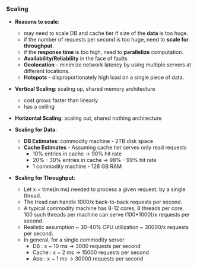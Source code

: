 ### Scaling
- **Reasons to scale**:
  - may need to scale DB and cache tier if size of the **data** is too huge.
  - if the number of requests per second is too huge, need to **scale for throughput**.
  - if the **response time** is too high, need to **parallelize** computation.
  - **Availability/Reliability** in the face of faults
  - **Geolocation** - minimize network latency by using multiple servers at different locations.
  - **Hotspots** - disproportionately high load on a single piece of data.

- **Vertical Scaling**: scaling up, shared memory architecture
  - cost grows faster than linearly
  - has a ceiling

- **Horizontal Scaling**: scaling out, shared nothing architecture

- **Scaling for Data**:
  - **DB Estimates**: commodity machine - 2TB disk space
  - **Cache Estimates** - Assuming cache tier serves only read requests
    - 10% entries in cache -> 90% hit rate
    - 20% - 30% entries in cache -> 98% - 99% hit rate
    - 1 commodity machine - 128 GB RAM
- **Scaling for Throughput**:
  - Let x = time(in ms) needed to process a given request, by a single thread.
  - The tread can handle 1000/x back-to-back requests per second.
  - A typical commodity machine has 8-12 cores, 8 threads per core, 100 such threads per machine can serve (100*1000)/x requests per second. 
  - Realistic assumption ~ 30-40% CPU utilization ~ 30000/x requests per second.
  - In general, for a single commodity server
    - DB : x ~ 10 ms -> 3000 requests per second
    - Cache : x ~ 2 ms -> 15000 requests per second
    - App : x ~ 1 ms -> 30000 requests per second

**How do we measure performace of a scalable system?**
- **SLI (Service Level Indicator)**: A quantitative measure of the level of service being provided.
  - *Correctness*: Is the right data being returned?  
    - Error as a fraction of all requests.
  - *Availability*: Could we respond to the request? 
    - fraction of time the service is usable
    - fraction of well formed requests
  - *Throughput*: The number of requests per second that could be handled.
  - *Response Time*: Time taken to return a response to the client.
    - Look at p50, p85, p90, p95, p99 and try to optimize for p99.
- **SLO (Service Level Objective)**: A target value/range for an SLI.
  - EG: p50 < 200 ms and p99 < 1sec and availability > 99.9%
  - Functional requirements decide SLOs for correctness
  - Non functional requirements describe SLOs for availability, throughput, response time.
  - Scaling for data size, throughput, bulky service time, availability, geolocation and data hotspots also meant to satisfy SLOs.
- **Service Level Agreement**: An explicit/implicit contract with your users on what the SLOs are, including consequences of missing/meeting the SLOs (rebate/penalty).

**Latency vs Response Time**
- Latency: Duration that request is latent (awaiting service, not actually being served). Depends on 3 components:
  - Transmission Time = (Size of message/Bandwidth)
  - Propogation Delay = (Distance/Speed of light)
  - Queuing Delay
- Response Time (for client): Latency (round trip time) + Service time (at server)

**Reverse and Forward Proxy**
- A proxy is an intermediary between client and server. It defers all the work to the servers behind it.
- Reverse Proxy (server-side proxy) - it acts on behalf of the server. 
  - load balancer
  - decryption and encryption within the private n/w
- Forward Proxy (client-side proxy) - forwards client's request into the public internet from the client. Multiple clients share a forward proxy (super client). 
  - web cache
  - content filtering - clients unauthorized to access certain web content.

**Why use LB?**
- **Increase throughput** - handles 10x - 100x (100k - 1M qps) requests compared to app servers.
  - Policies:
    - Round Robin
    - Least number of active connections
    - Least response time
    - Weighted RR
    - Random RR
    - Hashing
- **Increase availability, reduce response time**
    - Heartbeat/Healthcheck for app servers
    - Take servers down servers one by one for upgrades
  - Local
    - Passive Backup LB (different machines - same IP) to prevent single point of failure.
  - Global
    - DNS-based LB: Multiple Active LBs with different IPs - DNS service returns different IP addresses to client.
    - IP Anycast: Multiple active LBs with same IP in different datacenters. Client request is directed to nearest router with the same Anycast IP addr (closest router - Dijkstra's algorithm).
 
### Replication
- **Single Leader Data Replication**
  - All writes go to a single replica - leader/primary/master
  - Other replicas are followers
  - Leader records all the write changes in a change log
  - Each follower follows change log to synchronize data
  - Read requests can be served by any replica 
  - If the leader fails, a new node is elected as leader.
  - ISSUE: Reads may sometimes see stale data until replication is completed.(INCONSISTENCY)
  - Eventually, the followers catch up with the leader (EVENTUAL CONSISTENCY - replication lag)
  - Strong Consistency - When clients can't tell the system is replicated.
- **Multileader Data Replication**
  - One leader in each datacenter. 
  - Use timestamps to achieve eventual consistency with respect to conflicting writes.
- **Leaderless Replication**
  - instead of a leader being the source of truth, a simple majority of replicas can be the source of truth.
  - when writing, send the write request to all replicas
  - once a majority of them ack the write, consider it successful
  - when reading, ask for everyone's opinion and take the majority view
  - what if one of the replicas fail?
    - add a timestamp to writes to discern the truth
  - N = number of replicas
  - W = number of replicas that need to ack the write request (write quorum)
  - R = number of replicas that need to ack the read request (read quorum)
  - As long as as R + W > N, we can figure out the true value.
  - For N = 3
    - W = 2, R = 2 -> Most fault tolerant. If one of the nodes fails, we can still get a successful read/write operation.
    - W = 3, R = 1 -> Writes take more time
    - W = 1, R = 3 -> Reads take more time
- **CAP Theorem**
  - When a distributed system is (network) partitioned, it can either be consistent (CP) or available (AP).
  - Consistent+Available(CA) is not a distributed system.
- **Content Distribution Networks**
  - Strategy to optimize reads
  - The client reads from a proxy cache (server-side) - APP + CACHE which stores popular content.
  - The DB can be in a different datacenter
  - A CDN is a geographically distributed collection of proxy cache servers.
- **Cache Reads and Writes**
    - Cache Aside: Cache and DB are disconnected. App layer maintains data synchronization bertween cache and DB.
    - Read Through Cache: Cacche is responsible for updating itself with DB. App reads only from cache. If there is a cache miss, cache fetches value from DB and updates itself. A write happens in the cache and percolated to the DB through the cache (Write-through). Write operations are slow.
    - Write Back/Write Behind: Writes happen only in cache. Data is written to DB from cache periodically or when the entry is evicted from cache. Writes are faster here but if the system crashes, there is a chance of stale data in DB.

### Sharding 
- Large amount of data that can't fit on a single machine or qps is so high that a single machine cannot handle it.
- Breaking up the data so it can fit on multiple machines is called sharding.
- Each k-v pair belongs to one partition or shard, each shard is replicated for high availability.
- Data must be distributed uniformly across all shards.
- When a partition or shard receives a disproportionate amount of traffic - HOTSPOT
- The mapping must be random and uniformly distributed across shards to prevent data hotspotting.
- Using hashing:
  - k-v pairs -> across 0 to s-1 shards
  - MD5(key) -> 128-bit string -> %s -> shard id
  - Requests to a key are routed by a partition aware LB/router
  - Adding/deleting shards would require re-hashing - expensive operation

- **Consistent Hashing**
  - 'k' key-value pairs i1, i2, i3...ik
  - 'N' shard servers that store k-v pairs - dynamic
  - 'b' partitions - fixed
  - Assign each k-v pair to a partition MD5(i) % b
  - Each server is assigned to a partition - N % b 
  - The key is to have a constant hash space -  somewhere in the order of [0, 2^128 - 1] and the storage node and objects(k-v pairs) both map to one of the slots in this huge Hash Space.
  - Instead of using a collision-based approach we define the association as — the object will be associated with the storage node which is present to the immediate right of its hashed location. Defining association in this way helps us:
    - keep the hash function independent of the number of storage nodes
    - keep associations relative and not driven by absolute collisions
  - Consistent Hashing on an average requires only k/n units of data to be migrated during scale up and down; where k is the total number of keys and n is the number of nodes in the system.